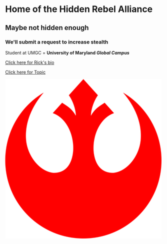 # Home of the Hidden Rebel Alliance

## Maybe not hidden enough

### We'll submit a request to increase stealth

Student at UMGC = **University of Maryland *Global Campus***

[Click here for Rick's bio](bio)

[Click here for Topic](topic)

![Our Logo](Redstarbird.png)



